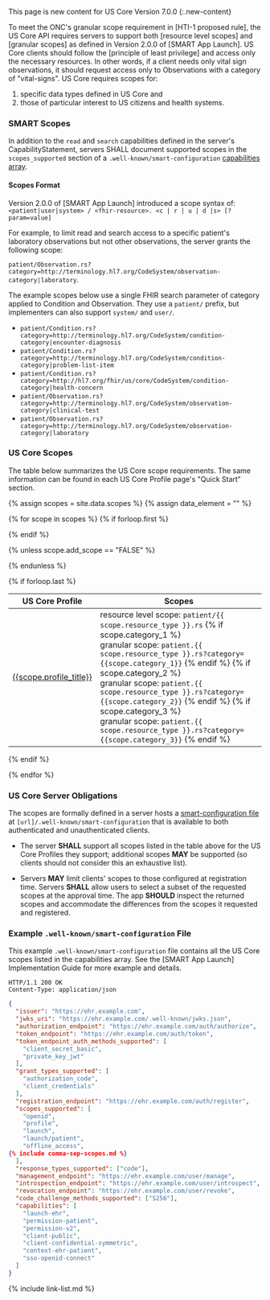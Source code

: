 
This page is new content for US Core Version 7.0.0
{:.new-content}

To meet the ONC's granular scope requirement in [HTI-1 proposed rule], the US Core API requires servers to support both [resource level scopes] and [granular scopes] as defined in Version 2.0.0 of [SMART App Launch]. US Core clients should follow the [principle of least privilege] and access only the necessary resources. In other words, if a client needs only vital sign observations, it should request access only to Observations with a category of "vital-signs". US Core requires scopes for:

1. specific data types defined in US Core and 
2. those of particular interest to US citizens and health systems.

### SMART Scopes

In addition to the `read` and `search` capabilities defined in the server's CapabilityStatement,
servers SHALL document supported scopes in the `scopes_supported` section of a `.well-known/smart-configuration` [capabilities array](https://build.fhir.org/ig/HL7/smart-app-launch/conformance.html#launch-context-for-standalone-launch).

#### Scopes Format
Version 2.0.0 of [SMART App Launch] introduced a scope syntax of: `<patient|user|system> / <fhir-resource>. <c | r | u | d |s> [?param=value]`

For example, to limit read and search access to a specific patient's laboratory observations but not other observations, the server grants the following scope:

`patient/Observation.rs?category=http://terminology.hl7.org/CodeSystem/observation-category|laboratory`.



The example scopes below use a single FHIR search parameter of category applied to Condition and Observation. They use a `patient/` prefix, but implementers can also support `system/` and `user/`.

* `patient/Condition.rs?category=http://terminology.hl7.org/CodeSystem/condition-category|encounter-diagnosis`
* `patient/Condition.rs?category=http://terminology.hl7.org/CodeSystem/condition-category|problem-list-item`
* `patient/Condition.rs?category=http://hl7.org/fhir/us/core/CodeSystem/condition-category|health-concern`
* `patient/Observation.rs?category=http://terminology.hl7.org/CodeSystem/observation-category|clinical-test`
* `patient/Observation.rs?category=http://terminology.hl7.org/CodeSystem/observation-category|laboratory`

### US Core Scopes

The table below summarizes the US Core scope requirements. The same information can be found in each US Core Profile page's "Quick Start" section.

<!-- This liquid script creates a US Core scope requirements table using input data from input/data/scopes.csv -->

{% assign scopes = site.data.scopes %}
{% assign data_element = "" %}

{% for scope in scopes %}
{% if forloop.first %}

<table class="grid">
<thead>
<tr>
<th>US Core Profile</th>
<th>Scopes</th>
</tr>
</thead>
<tbody>
{% endif %}

{% unless scope.add_scope == "FALSE" %}
<tr>
<td><a href="{{scope.page_path}}">{{scope.profile_title}}</a></td>
<td>
resource level scope: <code>patient/{{ scope.resource_type }}.rs</code>
{% if scope.category_1 %}
  <br />granular scope: <code>patient.{{ scope.resource_type }}.rs?category={{scope.category_1}}</code>
  {% endif %}
  {% if scope.category_2 %}
  <br />granular scope: <code>patient.{{ scope.resource_type }}.rs?category={{scope.category_2}}</code>
  {% endif %}
  {% if scope.category_3 %}
  <br />granular scope: <code>patient.{{ scope.resource_type }}.rs?category={{scope.category_3}}</code>
  {% endif %}
</td>
</tr>
{% endunless %}

{% if forloop.last %}
</tbody>
</table>
{% endif %}

{% endfor %}

 

### US Core Server Obligations

The scopes are formally defined in a server hosts a [smart-configuration file](http://www.hl7.org/fhir/smart-app-launch/conformance.html#using-well-known) at `[url]/.well-known/smart-configuration` that is available to both authenticated and unauthenticated clients. 

- The server **SHALL** support all scopes listed in the table above for the US Core Profiles they support; additional scopes **MAY** be supported (so clients should not consider this an exhaustive list). 

- Servers **MAY** limit clients' scopes to those configured at registration time. Servers **SHALL** allow users to select a subset of the requested scopes at the approval time. The app **SHOULD** inspect the returned scopes and accommodate the differences from the scopes it requested and registered.

### Example `.well-known/smart-configuration` File

This example `.well-known/smart-configuration` file contains all the US Core scopes listed in the capabilities array.  See the [SMART App Launch] Implementation Guide for more example and details.


~~~http
HTTP/1.1 200 OK
Content-Type: application/json
~~~

~~~json
{
  "issuer": "https://ehr.example.com",
  "jwks_uri": "https://ehr.example.com/.well-known/jwks.json",
  "authorization_endpoint": "https://ehr.example.com/auth/authorize",
  "token_endpoint": "https://ehr.example.com/auth/token",
  "token_endpoint_auth_methods_supported": [
    "client_secret_basic",
    "private_key_jwt"
  ],
  "grant_types_supported": [
    "authorization_code",
    "client_credentials"
  ],
  "registration_endpoint": "https://ehr.example.com/auth/register",
  "scopes_supported": [
    "openid",
    "profile",
    "launch",
    "launch/patient",
    "offline_access",
{% include comma-sep-scopes.md %}
  ],
  "response_types_supported": ["code"],
  "management_endpoint": "https://ehr.example.com/user/manage",
  "introspection_endpoint": "https://ehr.example.com/user/introspect",
  "revocation_endpoint": "https://ehr.example.com/user/revoke",
  "code_challenge_methods_supported": ["S256"],
  "capabilities": [
    "launch-ehr",
    "permission-patient",
    "permission-v2",
    "client-public",
    "client-confidential-symmetric",
    "context-ehr-patient",
    "sso-openid-connect"
  ]
}
~~~
 

{% include link-list.md %}





